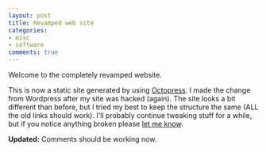 ```yaml
---
layout: post
title: Revamped web site
categories:
- misc
- software
comments: true
---
```

Welcome to the completely revamped website.

This is now a static site generated by using [Octopress](http://octopress.org/). I made the change from Wordpress after my site was hacked (again). The site looks a bit different than before, but I tried my best to keep the structure the same (ALL the old links should work). I'll probably continue tweaking stuff for a while, but if you notice anything broken please [let me know](mailto:andrew@avparker.com).

__Updated:__ Comments should be working now.